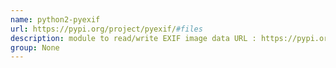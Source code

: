 ```yaml
---
name: python2-pyexif
url: https://pypi.org/project/pyexif/#files
description: module to read/write EXIF image data URL : https://pypi.org/project/pyexif/#files Groups : None
group: None
---
```

